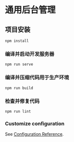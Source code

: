 # 通用后台管理

## 项目安装
```
npm install
```

### 编译并启动开发服务器
```
npm run serve
```

### 编译并压缩代码用于生产环境
```
npm run build
```

### 检查并修复代码
```
npm run lint
```

### Customize configuration
See [Configuration Reference](https://cli.vuejs.org/config/).
